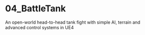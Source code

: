 # 04_BattleTank
An open-world head-to-head tank fight with simple AI, terrain and advanced control systems in UE4

